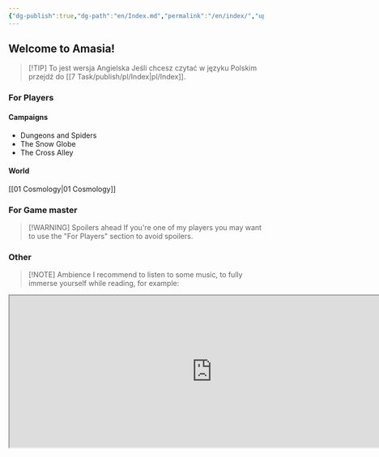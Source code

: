 ```yaml
---
{"dg-publish":true,"dg-path":"en/Index.md","permalink":"/en/index/","updated":"2025-02-28T13:37:51.329+01:00"}
---
```



## Welcome to Amasia!
> [!TIP] To jest wersja Angielska
> Jeśli chcesz czytać w języku Polskim przejdź do [[7 Task/publish/pl/Index\|pl/Index]].

### For Players
#### Campaigns
- Dungeons and Spiders 
- The Snow Globe
- The Cross Alley

#### World
[[01 Cosmology\|01 Cosmology]]

### For Game master
> [!WARNING] Spoilers ahead
> If you're one of my players you may want to use the "For Players" section to avoid spoilers.

### Other
> [!NOTE] Ambience
> I recommend to listen to some music, to fully immerse yourself while reading, for example: 
<iframe src="https://embed.tidal.com/albums/52661671" width="800" height="300" allow="encrypted-media" sandbox="allow-same-origin allow-scripts allow-forms allow-popups" title="TIDAL Embed Player" />

